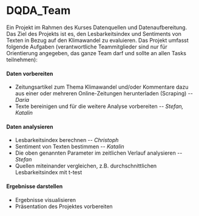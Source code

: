 # DQDA_Team

Ein Projekt im Rahmen des Kurses Datenquellen und Datenaufbereitung. Das Ziel des Projekts ist es, den Lesbarkeitsindex und Sentiments von Texten in Bezug auf den Klimawandel zu evaluieren. Das Projekt umfasst folgende Aufgaben (verantwortliche Teammitglieder sind nur für Orientierung angegeben, das ganze Team darf und sollte an allen Tasks teilnehmen):

#### Daten vorbereiten
* Zeitungsartikel zum Thema Klimawandel und/oder Kommentare dazu aus einer oder mehreren Online-Zeitungen herunterladen (Scraping) -- _Daria_
* Texte bereinigen und für die weitere Analyse vorbereiten -- _Stefan, Katalin_
#### Daten analysieren
* Lesbarkeitsindex berechnen -- _Christoph_
* Sentiment von Texten bestimmen -- _Katalin_
* Die oben genannten Parameter im zeitlichen Verlauf analysieren -- _Stefan_
* Quellen miteinander vergleichen, z.B. durchschnittlichen Lesbarkeitsindex mit t-test
#### Ergebnisse darstellen
* Ergebnisse visualisieren
* Präsentation des Projektes vorbereiten
